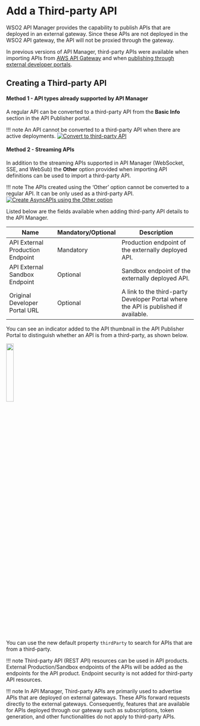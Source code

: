 # Add a Third-party API

WSO2 API Manager provides the capability to publish APIs that are deployed in an external gateway. Since these APIs are not deployed in the WSO2 API gateway, the API will not be proxied through the gateway.

In previous versions of API Manager, third-party APIs were available when importing APIs from [AWS API Gateway]({{base_path}}/deploy-and-publish/publish-on-dev-portal/publish-aws-apis-in-the-dev-portal/) and when [publishing through external developer portals]({{base_path}}/deploy-and-publish/publish-on-dev-portal/publish-to-multiple-external-api-stores/).


## Creating a Third-party API

#### Method 1 - API types already supported by API Manager

A regular API can be converted to a third-party API from the **Basic Info** section in the API Publisher portal.

!!! note
    An API cannot be converted to a third-party API when there are active deployments.
        [![Convert to third-party API]({{base_path}}/assets/img/develop/convert-to-third-party.png)]({{base_path}}/assets/img/develop/convert-to-third-party.png)


#### Method 2 - Streaming APIs

In addition to the streaming APIs supported in API Manager (WebSocket, SSE, and WebSub) the **Other** option provided when importing API definitions can be used to import a third-party API.

!!! note
    The APIs created using the ‘Other’ option cannot be converted to a regular API. It can be only used as a third-party API.
        [![Create AsyncAPIs using the Other option]({{base_path}}/assets/img/develop/async-api.png)]({{base_path}}/assets/img/develop/async-api.png)


Listed below are the fields available when adding third-party API details to the API Manager.

| Name                             | Mandatory/Optional | Description                                                                        |
|----------------------------------|--------------------|------------------------------------------------------------------------------------|
| API External Production Endpoint | Mandatory          | Production endpoint of the externally deployed API.                                 |
| API External Sandbox Endpoint    | Optional           | Sandbox endpoint of the externally deployed API.                                    |
| Original Developer Portal URL    | Optional           | A link to the third-party Developer Portal where the API is published if available. |

You can see an indicator added to the API thumbnail in the API Publisher Portal to distinguish whether an API is from a third-party, as shown below.


<a href="{{base_path}}/assets/img/develop/third-party-tag.png"><img src="{{base_path}}/assets/img/develop/third-party-tag.png" width="20%"></a>

You can use the new default property `thirdParty` to search for APIs that are from a third-party.

!!! note
    Third-party API (REST API) resources can be used in API products. External Production/Sandbox endpoints of the APIs will be added as the endpoints for the API product. Endpoint security is not added for third-party API resources.

!!! note
    In API Manager, Third-party APIs are primarily used to advertise APIs that are deployed on external gateways. These APIs forward requests directly to the external gateways. Consequently, features that are available for APIs deployed through our gateway such as subscriptions, token generation, and other functionalities do not apply to third-party APIs.
